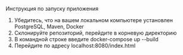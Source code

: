Инструкция по запуску приложения
1. Убедитесь, что на вашем локальном компьютере установлен PostgreSQL, Maven, Docker
2. Склонируйте репозиторий, перейдите в корневую директорию
3. В командной строке введите docker-compose up --build
4. Перейдите по адресу localhost:8080/index.html

